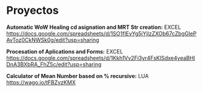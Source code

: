 # Proyectos
**Automatic WoW Healing cd asignation and MRT Str creation:** EXCEL
  https://docs.google.com/spreadsheets/d/1SO1fIEyYg5jYjlzZXOb67cZbgGlePAvToz0CkNWSk0g/edit?usp=sharing

**Procesation of Aplications and Forms:** EXCEL
  https://docs.google.com/spreadsheets/d/1Kkh1Vv2Fi3yr4FsKISdxe4yeaBHIDnA3BXbRA_FhZ5c/edit?usp=sharing

**Calculator of Mean Number based on % recursive:** LUA
  https://wago.io/tFBZvzKMX
